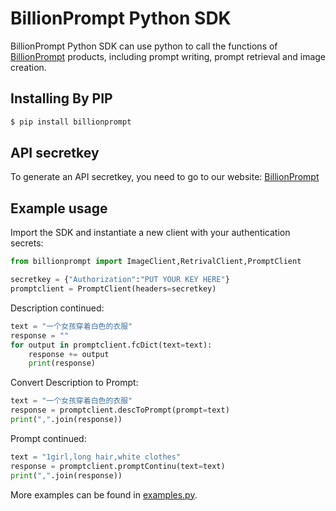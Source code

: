 # BillionPrompt Python SDK

BillionPrompt Python SDK can use python to call the functions of [BillionPrompt](https://billionprompt.com ) products, including prompt writing, prompt retrieval and image creation.

## Installing By PIP

```bash
$ pip install billionprompt
```

## API secretkey

To generate an API secretkey, you need to go to our website: [BillionPrompt](https://billionprompt.com)

## Example usage


Import the SDK and instantiate a new client with your authentication secrets:

```python
from billionprompt import ImageClient,RetrivalClient,PromptClient

secretkey = {"Authorization":"PUT YOUR KEY HERE"}
promptclient = PromptClient(headers=secretkey)
```

Description continued:

```python
text = "一个女孩穿着白色的衣服"
response = ""
for output in promptclient.fcDict(text=text):
    response += output
    print(response)
```

Convert Description to Prompt:

```python
text = "一个女孩穿着白色的衣服"
response = promptclient.descToPrompt(prompt=text)
print(",".join(response))
```

Prompt continued:

```python
text = "1girl,long hair,white clothes"
response = promptclient.promptContinu(text=text)
print(",".join(response))
```

More examples can be found in [examples.py](./examples.py).